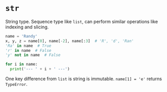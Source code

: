 # `str`

String type. Sequence type like `list`, can perform similar operations like indexing and slicing.

```python
name = 'Randy'
x, y, z = name[0], name[-2], name[:3]  # 'R', 'd', 'Ran'
'Ra' in name  # True
'r' in name  # False
'y' not in name  # False

for i in name:
  print('--- ' + i + ' ---')
```

One key difference from `list` is string is immutable. `name[1] = 'e'` returns `TypeError`.
